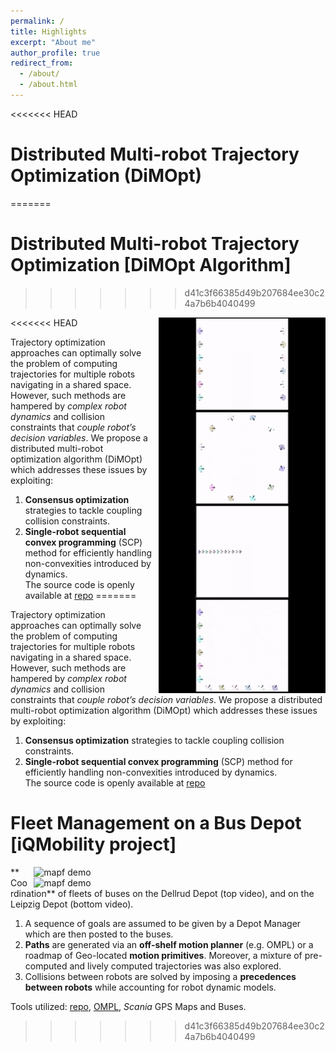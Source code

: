 ```yaml
---
permalink: /
title: Highlights
excerpt: "About me"
author_profile: true
redirect_from: 
  - /about/
  - /about.html
---
```

<<<<<<< HEAD
# Distributed Multi-robot Trajectory Optimization (DiMOpt)
=======
# Distributed Multi-robot Trajectory Optimization [DiMOpt Algorithm] 
>>>>>>> d41c3f66385d49b207684ee30c24a7b6b4040499
<img src="/images/onedown.gif" title="mapf demo" style="float:right;width:200pt;padding-left:10px;" />
 <img src="/images/circle.gif" style="float:right;width:200pt;padding-left:10px;" />    
 <img src="/images/takeover.gif" style="float:right;width:200pt;padding-left:10px;" />  
  <img src="/images/squaresided.gif" style="float:right;width:200pt;padding-left:10px;" /> 
<<<<<<< HEAD

Trajectory optimization approaches can optimally solve the problem of computing trajectories for multiple robots navigating in a shared space. However, such methods are hampered by *complex robot dynamics* and
collision constraints that *couple robot’s decision variables*. We propose a distributed multi-robot optimization algorithm (DiMOpt) which addresses these issues by exploiting:

1.  **Consensus optimization** strategies to tackle coupling collision constraints.
2.  **Single-robot sequential convex programming** (SCP) method for efficiently handling non-convexities introduced by dynamics.
\
The source code is openly available at [repo](https://github.com/joaosalvado/DiMOpt)
=======

Trajectory optimization approaches can optimally solve the problem of computing trajectories for multiple robots navigating in a shared space. However, such methods are hampered by *complex robot dynamics* and
collision constraints that *couple robot’s decision variables*. We propose a distributed multi-robot optimization algorithm (DiMOpt) which addresses these issues by exploiting:

1.  **Consensus optimization** strategies to tackle coupling collision constraints.
2.  **Single-robot sequential convex programming** (SCP) method for efficiently handling non-convexities introduced by dynamics.
\
The source code is openly available at [repo](https://github.com/joaosalvado/DiMOpt)


# Fleet Management on a Bus Depot [iQMobility project]

<img src="/images/dellrud.gif" title="mapf demo" style="float:right;width:350pt;padding-left:10px;" />
<img src="/images/leipzig-clip-opt1.gif" title="mapf demo" style="float:right;width:350pt;padding-left:10px;" />
**Coordination** of fleets of buses on the Dellrud Depot (top video), and on the Leipzig Depot (bottom video). 

1. A sequence of goals are assumed to be given by a Depot Manager which are then posted to the buses. 
2. **Paths** are generated via an **off-shelf motion planner** (e.g. OMPL) or a roadmap of Geo-located **motion primitives**. Moreover, a mixture of pre-computed and lively computed trajectories was also explored. 
3. Collisions between robots are solved by imposing a **precedences between robots** while accounting for robot dynamic models. 

Tools utilized: [repo](https://github.com/joaosalvado/coordination_oru), [OMPL](http://ompl.kavrakilab.org/), *Scania* GPS Maps and Buses.

>>>>>>> d41c3f66385d49b207684ee30c24a7b6b4040499
